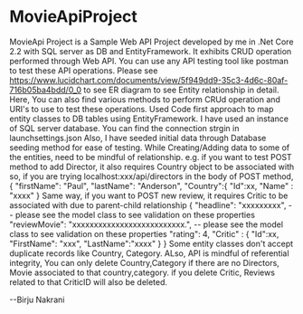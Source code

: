 # MovieApiProject

MovieApi Project is a Sample Web API Project developed by me in .Net Core 2.2 with SQL server as DB and EntityFramework. 
It exhibits CRUD operation performed through Web API.
You can use any API testing tool like postman to test these API operations.
Please see https://www.lucidchart.com/documents/view/5f949dd9-35c3-4d6c-80af-716b05ba4bdd/0_0 to see ER diagram to see Entity relationship in detail. 
Here, You can also find various methods to perform CRUd operation and URI's to use to test these operations.
Used Code first approach to map entity classes to DB tables using EntityFramework.
I have used an instance of SQL server database. You can find the connection strgin in launchsettings.json
Also, I have seeded initial data through Database seeding method for ease of testing. 
While Creating/Adding data to some of the entities, need to be mindful of relationship.
e.g. if you want to test POST method to add Director, it also requires Country object to be associated with
so, if you are trying localhost:xxx/api/directors  in the body of POST method,
    {
        "firstName": "Paul",
        "lastName": "Anderson",
        "Country":{
                    "Id":xx,
                    "Name" : "xxxx"
    }
    Same way, if you want to POST new review, it requires Critic to be associated with due to parent-child relationship
    {
        "headline": "xxxxxxxxx",    -- please see the model class to see validation on these properties
        "reviewMovie": "xxxxxxxxxxxxxxxxxxxxxxxxxx.",   -- please see the model class to see validation on these properties
        "rating": 4,
        "Critic" : 
        {
            "Id":xx,
            "FirstName": "xxx",
            "LastName":"xxxx"
        }
    }
Some entity classes don't accept duplicate records like Country, Category.
ALso, API is mindful of referential integrity, 
You can only delete Country,Category if there are no Directors, Movie associated to that country,category.
if you delete Critic, Reviews related to that CriticID will also be deleted. 

--Birju Nakrani
